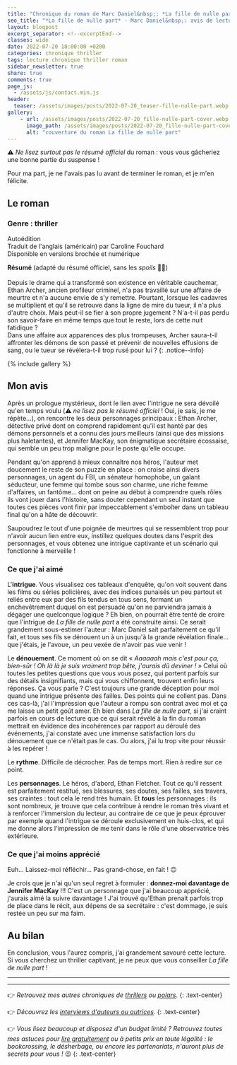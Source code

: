 ```yaml
---
title: "Chronique du roman de Marc Daniel&nbsp;: *La fille de nulle part*"
seo_title: "*La fille de nulle part* - Marc Daniel&nbsp;: avis de lecture"
layout: blogpost
excerpt_separator: <!--excerptEnd-->
classes: wide
date: 2022-07-20 18:00:00 +0200
categories: chronique thriller
tags: lecture chronique thriller roman
sidebar_newsletter: true
share: true
comments: true
page_js:
  - /assets/js/contact.min.js
header:
  teaser: /assets/images/posts/2022-07-20_teaser-fille-nulle-part.webp
gallery:
    - url: /assets/images/posts/2022-07-20_fille-nulle-part-cover.webp
      image_path: /assets/images/posts/2022-07-20_fille-nulle-part-cover.webp
      alt: "couverture du roman La fille de nulle part"
---
```


⚠️ *Ne lisez surtout pas le résumé officiel* du roman&nbsp;: vous vous gâcheriez une bonne partie du suspense&nbsp;!
<!--excerptEnd-->
Pour ma part, je ne l'avais pas lu avant de terminer le roman, et je m'en félicite.


<span class="fa fa-star rating_checked"></span>
<span class="fa fa-star rating_checked"></span>
<span class="fa fa-star rating_checked"></span>
<span class="fa fa-star rating_checked"></span>
<span class="fa fa-star rating_checked"></span>

## Le roman

### Genre&nbsp;: thriller

Autoédition <br />
Traduit de l'anglais (américain) par Caroline Fouchard <br />
Disponible en versions brochée et numérique


**Résumé** (adapté du résumé officiel, sans les *spoils* 🤷‍♀️)<br /><br />
Depuis le drame qui a transformé son existence en véritable cauchemar, Ethan Archer, ancien profileur criminel, n'a pas travaillé sur une affaire de meurtre et n'a aucune envie de s'y remettre. Pourtant, lorsque les cadavres se multiplient et qu'il se retrouve dans la ligne de mire du tueur, il n'a plus d'autre choix.
Mais peut-il se fier à son propre jugement&nbsp;? N'a-t-il pas perdu son savoir-faire en même temps que tout le reste, lors de cette nuit fatidique&nbsp;? <br />
Dans une affaire aux apparences des plus trompeuses, Archer saura-t-il affronter les démons de son passé et prévenir de nouvelles effusions de sang, ou le tueur se révélera-t-il trop rusé pour lui&nbsp;?
{: .notice--info}

{% include gallery %}



## Mon avis

Après un prologue mystérieux, dont le lien avec l'intrigue ne sera dévoilé qu'en temps voulu (⚠️ *ne lisez pas le résumé officiel*&nbsp;! Oui, je sais, je me répète&hellip;), on rencontre les deux personnages principaux&nbsp;: Ethan Archer, détective privé dont on comprend rapidement qu'il est hanté par des démons personnels et a connu des jours meilleurs (ainsi que des missions plus haletantes), et Jennifer MacKay, son énigmatique secrétaire écossaise, qui semble un peu trop maligne pour le poste qu'elle occupe.

Pendant qu'on apprend à mieux connaître nos héros, l'auteur met doucement le reste de son puzzle en place&nbsp;: on croise ainsi divers personnages, un agent du FBI, un sénateur homophobe, un galant séducteur, une femme qui tombe sous son charme, une riche femme d'affaires, un fantôme&hellip; dont on peine au début à comprendre quels rôles ils vont jouer dans l'histoire, sans douter cependant un seul instant que toutes ces pièces vont finir par impeccablement s'emboîter dans un tableau final qu'on a hâte de découvrir.

Saupoudrez le tout d'une poignée de meurtres qui se ressemblent trop pour n'avoir aucun lien entre eux, instillez quelques doutes dans l'esprit des personnages, et vous obtenez une intrigue captivante et un scénario qui fonctionne à merveille&nbsp;!



### Ce que j'ai aimé

L'**intrigue**. Vous visualisez ces tableaux d'enquête, qu'on voit souvent dans les films ou séries policières, avec des indices punaisés un peu partout et reliés entre eux par des fils tendus en tous sens, formant un enchevêtrement duquel on est persuadé qu'on ne parviendra jamais à dégager une quelconque logique&nbsp;? Eh bien, on pourrait être tenté de croire que l'intrigue de *La fille de nulle part* a été construite ainsi. Ce serait grandement sous-estimer l'auteur&nbsp;: Marc Daniel sait parfaitement ce qu'il fait, et tous ses fils se dénouent un à un jusqu'à la grande révélation finale&hellip; que j'étais, je l'avoue, un peu vexée de n'avoir pas vue venir&nbsp;!

Le **dénouement**. Ce moment où on se dit &laquo;&nbsp;*Aaaaaah mais c'est pour ça, bien-sûr&nbsp;! Oh là là je suis vraiment trop bête, j'aurais dû deviner&nbsp;!*&nbsp;&raquo; Celui où toutes les petites questions que vous vous posez, qui portent parfois sur des détails insignifiants, mais qui vous chiffonnent, trouvent enfin leurs réponses. Ça vous parle&nbsp;? C'est toujours une grande déception pour moi quand une intrigue présente des failles. Des points qui ne collent pas. Dans ces cas-là, j'ai l'impression que l'auteur a rompu son contrat avec moi et ça me laisse un petit goût amer. Eh bien dans *La fille de nulle part*, si j'ai craint parfois en cours de lecture que ce qui serait révélé à la fin du roman mettrait en évidence des incohérences par rapport au déroulé des événements, j'ai constaté avec une immense satisfaction lors du dénouement que ce n'était pas le cas. Ou alors, j'ai lu trop vite pour réussir à les repérer&nbsp;!

Le **rythme**. Difficile de décrocher. Pas de temps mort. Rien à redire sur ce point.

Les **personnages**. Le héros, d'abord, Ethan Fletcher. Tout ce qu'il ressent est parfaitement restitué, ses blessures, ses doutes, ses failles, ses travers, ses craintes&nbsp;: tout cela le rend très humain. Et ***tous*** les personnages&nbsp;: ils sont nombreux, je trouve que cela contribue à rendre le roman très vivant et à renforcer l'immersion du lecteur, au contraire de ce que je peux éprouver par exemple quand l'intrigue se déroule exclusivement en huis-clos, et qui me donne alors l'impression de me tenir dans le rôle d'une observatrice très extérieure.


### Ce que j'ai moins apprécié

Euh&hellip; Laissez-moi réfléchir&hellip; Pas grand-chose, en fait&nbsp;! 😉

Je crois que je n'ai qu'un seul regret à formuler&nbsp;: **donnez-moi davantage de Jennifer MacKay**&nbsp;!!! C'est un personnage que j'ai beaucoup apprécié, j'aurais aimé la suivre davantage&nbsp;! J'ai trouvé qu'Ethan prenait parfois trop de place dans le récit, aux dépens de sa secrétaire&nbsp;: c'est dommage, je suis restée un peu sur ma faim.


## Au bilan

En conclusion, vous l'aurez compris, j'ai grandement savouré cette lecture. Si vous cherchez un thriller captivant, je ne peux que vous conseiller *La fille de nulle part*&nbsp;!

---
---
👉 *Retrouvez mes autres chroniques de [thrillers](/blog/tags#thriller) ou [polars](/blog/tags#polar).*
{: .text-center}

👉 *Découvrez les [interviews d'auteurs ou autrices](/blog/tags#interview).*
{: .text-center}

👉 *Vous lisez beaucoup et disposez d'un budget limité&nbsp;? Retrouvez toutes mes astuces pour [lire gratuitement](/lecture/2022/08/22/lire-gratuitement.html) ou à petits prix en toute légalité&nbsp;: le bookcrossing, le désherbage, ou encore les partenariats, n'auront plus de secrets pour vous&nbsp;!* 😉
{: .text-center}